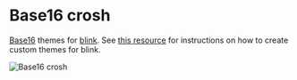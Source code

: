# Base16 crosh

[Base16](https://github.com/chriskempson/base16) themes for
[blink](https://github.com/blinksh). See [this
resource](https://github.com/blinksh/blink/blob/raw/Resources/FontsAndThemes.md)
for instructions on how to create custom themes for blink.

![Base16 crosh](https://raw.github.com/philj56/base16-crosh/master/base16-crosh.png)
